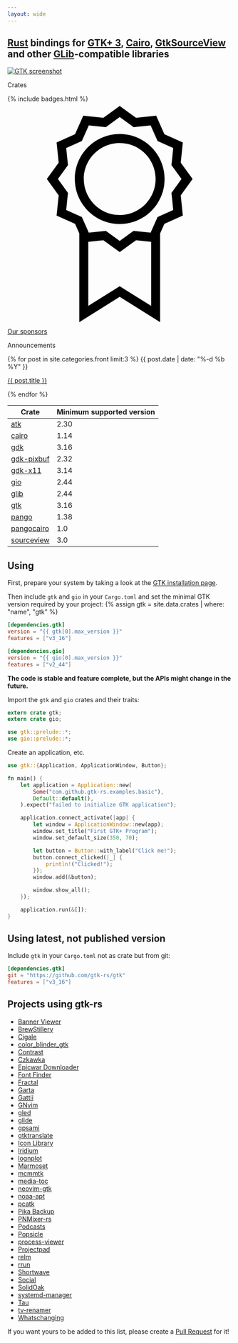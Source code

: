 ```yaml
---
layout: wide
---
```


<div class="intro-col-wrapper">
  <div class="intro-col intro-col-1" markdown="1">

## [Rust] bindings for [GTK+ 3][GTK], [Cairo], [GtkSourceView] and other [GLib]-compatible libraries

[![GTK screenshot](./gtk.png)](./gtk.png)

[Rust]: https://www.rust-lang.org/
[GLib]: https://developer.gnome.org/glib/stable/
[GTK]: https://developer.gnome.org/gtk3/stable/
[Cairo]: https://cairographics.org/documentation/
[GtkSourceView]: https://wiki.gnome.org/Projects/GtkSourceView

  </div>
  <div class="intro-col intro-col-2">
    <div class="crates">
      <p class="page-heading"> Crates </p>
      {% include badges.html %}
    </div>
    <div class="sponsors">
      <div>
        <svg version="1.1" viewBox="0 0 50 50">
          <path d="M38.594,13.356l0.468-4.477L34.95,7.05l-1.829-4.112l-4.477,0.467L25,0.765l-3.644,2.641l-4.477-0.468L15.05,7.05 l-4.112,1.829l0.467,4.477L8.765,17l2.641,3.644l-0.468,4.477l4.113,1.829L16,29.085v19.72l9-5.625l9,5.625V29.085l0.95-2.135 l4.112-1.829l-0.467-4.477L41.235,17L38.594,13.356z M25,40.821l-7,4.375V30.945l3.356-0.35L25,33.235l3.644-2.641L32,30.945v14.25 L25,40.821z M36.922,23.883l-3.487,1.552l-1.552,3.487l-3.793-0.396L25,30.765l-3.09-2.239l-3.793,0.396l-1.552-3.487l-3.487-1.552 l0.396-3.793L11.235,17l2.239-3.09l-0.396-3.793l3.487-1.552l1.552-3.487l3.793,0.396L25,3.235l3.09,2.239l3.793-0.396l1.552,3.487 l3.487,1.552l-0.396,3.793L38.765,17l-2.239,3.09L36.922,23.883z"></path>
          <path d="M25,7c-5.514,0-10,4.486-10,10s4.486,10,10,10s10-4.486,10-10S30.514,7,25,7z M25,25c-4.411,0-8-3.589-8-8s3.589-8,8-8   s8,3.589,8,8S29.411,25,25,25z"></path>
        </svg>
        <a href="{{site.baseurl}}/docs/sponsors">Our sponsors</a>
      </div>
    </div>
    <div class="blog">
      <p class="page-heading"> Announcements </p>
      {% for post in site.categories.front limit:3 %}
        <span class="post-meta">{{ post.date | date: "%-d %b %Y" }}</span>
        <p>
          <a href="{{ post.url | prepend: site.baseurl }}">{{ post.title }}</a>
        </p>
      {% endfor %}
    </div>
  </div>
</div>

| Crate | Minimum supported version |
|-------|---------------------------|
| [atk](https://crates.io/crates/atk) | 2.30 |
| [cairo](https://crates.io/crates/cairo-rs) | 1.14 |
| [gdk](https://crates.io/crates/gdk) | 3.16 |
| [gdk-pixbuf](https://crates.io/crates/gdk-pixbuf) | 2.32 |
| [gdk-x11](https://crates.io/crates/gdkx11) | 3.14 |
| [gio](https://crates.io/crates/gio) | 2.44 |
| [glib](https://crates.io/crates/glib) | 2.44 |
| [gtk](https://crates.io/crates/gtk) | 3.16 |
| [pango](https://crates.io/crates/pango) | 1.38 |
| [pangocairo](https://crates.io/crates/pangocairo) | 1.0 |
| [sourceview](https://crates.io/crates/sourceview) | 3.0 |

<div style="display:block;margin-top:16px"></div>

## Using

First, prepare your system by taking a look at the [GTK installation page](https://www.gtk.org/docs/installations/).

Then include `gtk` and `gio` in your `Cargo.toml` and set the minimal GTK version required by your project:
{% assign gtk = site.data.crates | where: "name", "gtk" %}

~~~toml
[dependencies.gtk]
version = "{{ gtk[0].max_version }}"
features = ["v3_16"]

[dependencies.gio]
version = "{{ gio[0].max_version }}"
features = ["v2_44"]
~~~

__The code is stable and feature complete, but the APIs might change in the future.__

Import the `gtk` and `gio` crates and their traits:

~~~rust
extern crate gtk;
extern crate gio;

use gtk::prelude::*;
use gio::prelude::*;
~~~

Create an application, etc.

~~~rust
use gtk::{Application, ApplicationWindow, Button};

fn main() {
    let application = Application::new(
        Some("com.github.gtk-rs.examples.basic"),
        Default::default(),
    ).expect("failed to initialize GTK application");

    application.connect_activate(|app| {
        let window = ApplicationWindow::new(app);
        window.set_title("First GTK+ Program");
        window.set_default_size(350, 70);

        let button = Button::with_label("Click me!");
        button.connect_clicked(|_| {
            println!("Clicked!");
        });
        window.add(&button);

        window.show_all();
    });

    application.run(&[]);
}
~~~

## Using latest, not published version

Include `gtk` in your `Cargo.toml` not as crate but from git:

~~~toml
[dependencies.gtk]
git = "https://github.com/gtk-rs/gtk"
features = ["v3_16"]
~~~

## Projects using gtk-rs
* [Banner Viewer](https://gitlab.gnome.org/World/design/banner-viewer)
* [BrewStillery](https://gitlab.com/MonkeyLog/BrewStillery)
* [Cigale](https://github.com/emmanueltouzery/cigale)
* [color_blinder_gtk](https://gitlab.com/dns2utf8/color_blinder_gtk)
* [Contrast](https://gitlab.gnome.org/World/design/contrast)
* [Czkawka](https://github.com/qarmin/czkawka)
* [Epicwar Downloader](https://github.com/ab0v3g4me/epicwar-downloader)
* [Font Finder](https://github.com/mmstick/fontfinder)
* [Fractal](https://gitlab.gnome.org/GNOME/fractal)
* [Garta](https://github.com/zaari/garta)
* [Gattii](https://gitlab.com/susurrus/gattii)
* [GNvim](https://github.com/vhakulinen/gnvim)
* [gled](https://gitlab.com/pentagonum/gled)
* [glide](https://github.com/philn/glide)
* [gpsami](https://gitlab.gnome.org/hub/gpsami)
* [gtktranslate](https://github.com/skylinecc/gtktranslate)
* [Icon Library](https://gitlab.gnome.org/World/design/icon-library)
* [Iridium](https://github.com/matze/iridium)
* [lognplot](https://github.com/windelbouwman/lognplot)
* [Marmoset](https://github.com/sprang/marmoset)
* [mcmmtk](https://github.com/pwil3058/mcmmtk)
* [media-toc](https://github.com/fengalin/media-toc)
* [neovim-gtk](https://github.com/daa84/neovim-gtk)
* [noaa-apt](https://github.com/martinber/noaa-apt)
* [pcatk](https://github.com/pwil3058/pcatk)
* [Pika Backup](https://gitlab.gnome.org/World/pika-backup)
* [PNMixer-rs](https://github.com/hasufell/pnmixer-rust)
* [Podcasts](https://gitlab.gnome.org/World/podcasts)
* [Popsicle](https://github.com/pop-os/popsicle/)
* [process-viewer](https://github.com/GuillaumeGomez/process-viewer)
* [Projectpad](https://github.com/emmanueltouzery/projectpad2)
* [relm](https://github.com/antoyo/relm)
* [rrun](https://github.com/buster/rrun)
* [Shortwave](https://gitlab.gnome.org/World/Shortwave)
* [Social](https://gitlab.gnome.org/World/Social)
* [SolidOak](https://github.com/oakes/SolidOak)
* [systemd-manager](https://gitlab.com/mmstick/systemd-manager)
* [Tau](https://gitlab.gnome.org/World/Tau)
* [tv-renamer](https://github.com/mmstick/tv-renamer)
* [Whatschanging](https://github.com/mothsART/whatschanging)

If you want yours to be added to this list, please create a [Pull Request](https://github.com/gtk-rs/gtk-rs.github.io/edit/master/index.md) for it!
